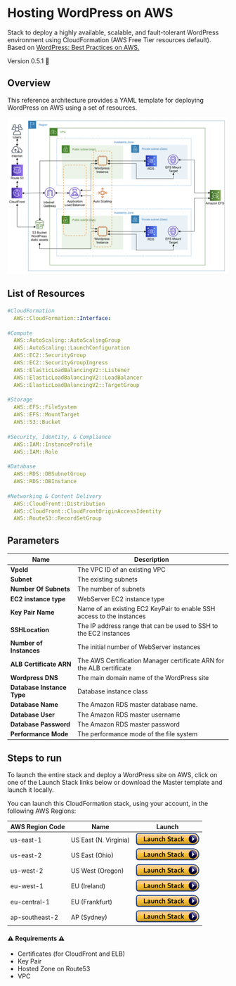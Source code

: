 # Hosting WordPress on AWS

Stack to deploy a highly available, scalable, and fault-tolerant WordPress environment using CloudFormation (AWS Free Tier resources default). Based on [WordPress: Best Practices on AWS.](https://aws.amazon.com/blogs/architecture/wordpress-best-practices-on-aws/)

Version 0.5.1 :satellite:

## Overview

This reference architecture provides a YAML template for deploying WordPress on AWS using a set of resources.



![architecture-Overview](images/aws-architecture.png)


## List of Resources
```YAML
#CloudFormation
  AWS::CloudFormation::Interface:

#Compute
  AWS::AutoScaling::AutoScalingGroup
  AWS::AutoScaling::LaunchConfiguration
  AWS::EC2::SecurityGroup
  AWS::EC2::SecurityGroupIngress
  AWS::ElasticLoadBalancingV2::Listener
  AWS::ElasticLoadBalancingV2::LoadBalancer
  AWS::ElasticLoadBalancingV2::TargetGroup

#Storage
  AWS::EFS::FileSystem
  AWS::EFS::MountTarget
  AWS::S3::Bucket

#Security, Identity, & Compliance
  AWS::IAM::InstanceProfile
  AWS::IAM::Role

#Database
  AWS::RDS::DBSubnetGroup
  AWS::RDS::DBInstance

#Networking & Content Delivery
  AWS::CloudFront::Distribution
  AWS::CloudFront::CloudFrontOriginAccessIdentity
  AWS::Route53::RecordSetGroup
```

## Parameters

Name | Description 
------------ | ------
**VpcId** | The VPC ID of an existing VPC 
**Subnet** | The existing subnets 
**Number Of Subnets** | The number of subnets
**EC2 instance type** | WebServer EC2 instance type 
**Key Pair Name** | Name of an existing EC2 KeyPair to enable SSH access to the instances 
**SSHLocation** | The IP address range that can be used to SSH to the EC2 instances 
**Number of Instances** | The initial number of WebServer instances 
**ALB Certificate ARN** | The AWS Certification Manager certificate ARN for the ALB certificate 
**Wordpress DNS** | The main domain name of the WordPress site 
**Database Instance Type** | Database instance class 
**Database Name**| The Amazon RDS master database name. 
**Database User** | The Amazon RDS master username 
**Database Password** | The Amazon RDS master password 
**Performance Mode**| The performance mode of the file system 

## Steps to run

To launch the entire stack and deploy a WordPress site on AWS, click on one of the Launch Stack links below or download the Master template and launch it locally.

You can launch this CloudFormation stack, using your account, in the following AWS Regions:

| AWS Region Code | Name | Launch |
| --- | --- | ---
| us-east-1 |US East (N. Virginia)| [![cloudformation-launch-stack](images/launch-stack.png)](https://console.aws.amazon.com/cloudformation/home?region=us-east-1#/stacks/new?stackName=WordPress&templateURL=https://wp-cf-project.s3-ap-southeast-2.amazonaws.com/00-wordpress-rootstack.yaml) |
| us-east-2 |US East (Ohio)| [![cloudformation-launch-stack](images/launch-stack.png)](https://console.aws.amazon.com/cloudformation/home?region=us-east-2#/stacks/new?stackName=WordPress&templateURL=https://wp-cf-project.s3-ap-southeast-2.amazonaws.com/00-wordpress-rootstack.yaml) |
| us-west-2 |US West (Oregon)| [![cloudformation-launch-stack](images/launch-stack.png)](https://console.aws.amazon.com/cloudformation/home?region=us-west-2#/stacks/new?stackName=WordPress&templateURL=https://wp-cf-project.s3-ap-southeast-2.amazonaws.com/00-wordpress-rootstack.yaml) |
| eu-west-1 |EU (Ireland)| [![cloudformation-launch-stack](images/launch-stack.png)](https://console.aws.amazon.com/cloudformation/home?region=eu-west-1#/stacks/new?stackName=WordPress&templateURL=https://wp-cf-project.s3-ap-southeast-2.amazonaws.com/00-wordpress-rootstack.yaml) |
| eu-central-1 |EU (Frankfurt)| [![cloudformation-launch-stack](images/launch-stack.png)](https://console.aws.amazon.com/cloudformation/home?region=eu-central-1#/stacks/new?stackName=WordPress&templateURL=https://wp-cf-project.s3-ap-southeast-2.amazonaws.com/00-wordpress-rootstack.yaml) |
| ap-southeast-2 |AP (Sydney)| [![cloudformation-launch-stack](images/launch-stack.png)](https://console.aws.amazon.com/cloudformation/home?region=ap-southeast-2#/stacks/new?stackName=WordPress&templateURL=https://wp-cf-project.s3-ap-southeast-2.amazonaws.com/00-wordpress-rootstack.yaml) |

#### :warning: Requirements :warning:

- Certificates (for CloudFront and ELB)
- Key Pair
- Hosted Zone on Route53
- VPC
